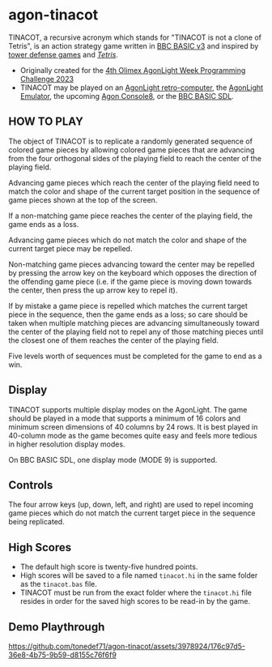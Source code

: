 # agon-tinacot
TINACOT, a recursive acronym which stands for "TINACOT is not a clone of Tetris", is an action strategy game written in [BBC BASIC v3](https://en.wikipedia.org/wiki/BBC_BASIC) and inspired by [tower defense games](https://en.wikipedia.org/wiki/Tower_defense) and [*Tetris*](https://en.wikipedia.org/wiki/Tetris).

* Originally created for the [4th Olimex AgonLight Week Programming Challenge 2023](https://olimex.wordpress.com/2023/06/02/agonlight-week-programming-challenge-issue-4/)
* TINACOT may be played on an [AgonLight retro-computer](https://www.olimex.com/Products/Retro-Computers/AgonLight2/open-source-hardware), the [AgonLight Emulator](https://github.com/astralaster/agon-light-emulator/releases), the upcoming [Agon Console8](https://heber.co.uk/agon-console8/), or the [BBC BASIC SDL](http://www.bbcbasic.co.uk/bbcsdl/).

## HOW TO PLAY

The object of TINACOT is to replicate a randomly generated sequence of colored game pieces by allowing colored game pieces that are advancing from the four orthogonal sides of the playing field to reach the center of the playing field.  

Advancing game pieces which reach the center of the playing field need to match the color and shape of the current target position in the sequence of game pieces shown at the top of the screen.  

If a non-matching game piece reaches the center of the playing field, the game ends as a loss.  

Advancing game pieces which do not match the color and shape of the current target piece may be repelled.  

Non-matching game pieces advancing toward the center may be repelled by pressing the arrow key on the keyboard which opposes the direction of the offending game piece (i.e. if the game piece is moving down towards the center, then press the up arrow key to repel it).

If by mistake a game piece is repelled which matches the current target piece in the sequence, then the game ends as a loss; so care should be taken when multiple matching pieces are advancing simultaneously toward the center of the playing field not to repel any of those matching pieces until the closest one of them reaches the center of the playing field.  

Five levels worth of sequences must be completed for the game to end as a win.

## Display
TINACOT supports multiple display modes on the AgonLight.  The game should be played in a mode that supports a minimum of 16 colors and minimum screen dimensions of 40 columns by 24 rows.  It is best played in 40-column mode as the game becomes quite easy and feels more tedious in higher resolution display modes.

On BBC BASIC SDL, one display mode (MODE 9) is supported.

## Controls
The four arrow keys (up, down, left, and right) are used to repel incoming game pieces which do not match the current target piece in the sequence being replicated.  

## High Scores
* The default high score is twenty-five hundred points.
* High scores will be saved to a file named `tinacot.hi` in the same folder as the `tinacot.bas` file.
* TINACOT must be run from the exact folder where the `tinacot.hi` file resides in order for the saved high scores to be read-in by the game.

## Demo Playthrough
https://github.com/tonedef71/agon-tinacot/assets/3978924/176c97d5-36e8-4b75-9b59-d8155c76f6f9
